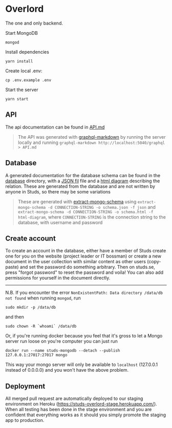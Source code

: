# Overlord

The one and only backend.

Start MongoDB

`mongod`

Install dependencies

`yarn install`

Create local .env:

`cp .env.example .env`

Start the server

`yarn start`

## API
The api documentation can be found in [API.md](API.md)

> The API was generated with [graphql-markdown](https://github.com/exogen/graphql-markdown) by running the server locally and running `graphql-markdown http://localhost:5040/graphql > API.md`

## Database
A generated documentation for the database schema can be found in the [database](database) directory, with a [JSON fil](database/schema.json) file and a [html diagram](database/schema.html) describing the relation. These are generated from the database and are not written by anyone in Studs, so there may be some variations

> These are generated with [extract-mongo-schema](https://www.npmjs.com/package/extract-mongo-schema) using `extract-mongo-schema -d CONNECTION-STRING -o schema.json -f json` and `extract-mongo-schema -d CONNECTION-STRING -o schema.html -f html-diagram`, where `CONNECTION-STRING` is the connection string to the database, with username and password 

## Create account

To create an account in the database, either have a member of Studs create one for you on the website (project leader or IT bossman) or create a new document in the user collection with similar content as other users (copy-paste) and set the password do something arbitrary. Then on studs.se, press "forgot password" to reset the password and voíla! You can also add permissions for yourself in the document directly.

---

N.B. If you encounter the error `NonExistentPath: Data directory /data/db not found` when running `mongod`, run

`sudo mkdir -p /data/db`

and then

``sudo chown -R `whoami` /data/db``

Or, if you're running docker because you feel that it's gross to let a Mongo
server run loose on you're computer you can just run

```
docker run --name studs-mongodb --detach --publish 127.0.0.1:27017:27017 mongo
```

This way your mongo server will only be available to `localhost` (127.0.0.1
instead of 0.0.0.0) and you won't have the above problem.

## Deployment
All merged pull request are automatically deployed to our staging environment
on Heroku (https://studs-overlord-stage.herokuapp.com/). When all testing has
been done in the stage environment and you are confident that everything works
as it should you simply promote the staging app to production.
